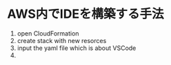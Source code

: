 # AWS内でIDEを構築する手法

1. open CloudFormation
2. create stack with new resorces
3. input the yaml file which is about VSCode
4. 
